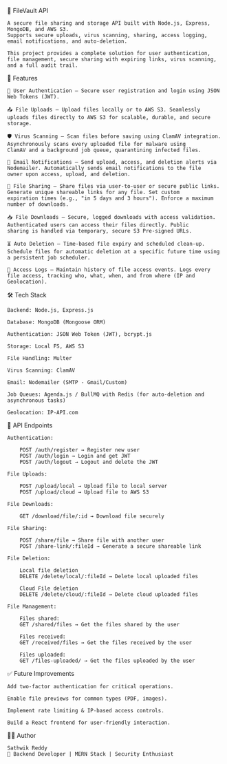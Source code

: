 📁 FileVault API

    A secure file sharing and storage API built with Node.js, Express, MongoDB, and AWS S3.
    Supports secure uploads, virus scanning, sharing, access logging, email notifications, and auto-deletion.

    This project provides a complete solution for user authentication, file management, secure sharing with expiring links, virus scanning, 
    and a full audit trail.


🚀 Features

    🔐 User Authentication – Secure user registration and login using JSON Web Tokens (JWT).
    
    📤 File Uploads – Upload files locally or to AWS S3. Seamlessly uploads files directly to AWS S3 for scalable, durable, and secure             storage.
    
    🛡 Virus Scanning – Scan files before saving using ClamAV integration. Asynchronously scans every uploaded file for malware using              ClamAV and a background job queue, quarantining infected files.
    
    📩 Email Notifications – Send upload, access, and deletion alerts via Nodemailer. Automatically sends email notifications to the file          owner upon access, upload, and deletion.
    
    🔗 File Sharing – Share files via user-to-user or secure public links. Generate unique shareable links for any file. Set custom                expiration times (e.g., "in 5 days and 3 hours"). Enforce a maximum number of downloads.
    
    📥 File Downloads – Secure, logged downloads with access validation. Authenticated users can access their files directly. Public               sharing is handled via temporary, secure S3 Pre-signed URLs.
    
    ⏳ Auto Deletion – Time-based file expiry and scheduled clean-up. Schedule files for automatic deletion at a specific future time using        a persistent job scheduler.
    
    📜 Access Logs – Maintain history of file access events. Logs every file access, tracking who, what, when, and from where (IP and              Geolocation).


🛠 Tech Stack

    Backend: Node.js, Express.js
    
    Database: MongoDB (Mongoose ORM)

    Authentication: JSON Web Token (JWT), bcrypt.js
    
    Storage: Local FS, AWS S3

    File Handling: Multer

    Virus Scanning: ClamAV
    
    Email: Nodemailer (SMTP - Gmail/Custom)
    
    Job Queues: Agenda.js / BullMQ with Redis (for auto-deletion and asynchronous tasks)

    Geolocation: IP-API.com


📌 API Endpoints

    Authentication:
    
        POST /auth/register → Register new user
        POST /auth/login → Login and get JWT
        POST /auth/logout → Logout and delete the JWT
    
    File Uploads:
    
        POST /upload/local → Upload file to local server
        POST /upload/cloud → Upload file to AWS S3
    
    File Downloads:
    
        GET /download/file/:id → Download file securely
    
    File Sharing:
    
        POST /share/file → Share file with another user
        POST /share-link/:fileId → Generate a secure shareable link
    
    File Deletion:
    
        Local file deletion
        DELETE /delete/local/:fileId → Delete local uploaded files
        
        Cloud File deletion
        DELETE /delete/cloud/:fileId → Delete cloud uploaded files
    
    File Management:
    
        Files shared:
        GET /shared/files → Get the files shared by the user
        
        Files received:
        GET /received/files → Get the files received by the user
        
        Files uploaded:
        GET /files-uploaded/ → Get the files uploaded by the user

✅ Future Improvements

    Add two-factor authentication for critical operations.
    
    Enable file previews for common types (PDF, images).
    
    Implement rate limiting & IP-based access controls.
    
    Build a React frontend for user-friendly interaction.

👨‍💻 Author

    Sathwik Reddy
    💼 Backend Developer | MERN Stack | Security Enthusiast
